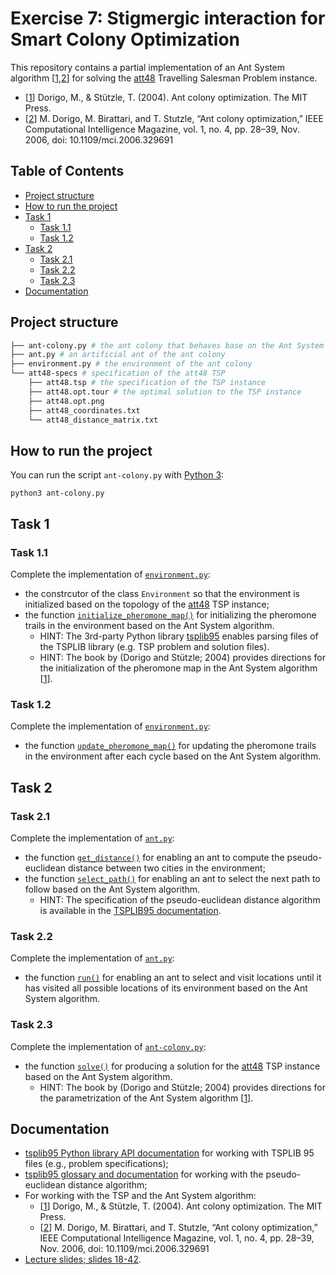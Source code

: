 # Exercise 7: Stigmergic interaction for Smart Colony Optimization

This repository contains a partial implementation of an Ant System algorithm \[[1],[2]\] for solving the [att48](http://comopt.ifi.uni-heidelberg.de/software/TSPLIB95/tsp/) Travelling Salesman Problem instance. 

- \[[1]\] Dorigo, M., & Stützle, T. (2004). Ant colony optimization. The MIT Press.
- \[[2]\] M. Dorigo, M. Birattari, and T. Stutzle, “Ant colony optimization,” IEEE Computational Intelligence Magazine, vol. 1, no. 4, pp. 28–39, Nov. 2006, doi: 10.1109/mci.2006.329691

[1]: <https://ieeexplore.ieee.org/book/6267250> "Ant colony optimization"
[2]: <https://www.researchgate.net/publication/308953674_Ant_Colony_Optimization> "Ant colony optimization"

## Table of Contents
- [Project structure](#project-structure)
- [How to run the project](#how-to-run-the-project)
- [Task 1](#task-1)
  - [Task 1.1](#task-11)
  - [Task 1.2](#task-12)
- [Task 2](#task-2)
  - [Task 2.1](#task-21)
  - [Task 2.2](#task-22)
  - [Task 2.3](#task-23)
- [Documentation](#documentation)

## Project structure
```bash
├── ant-colony.py # the ant colony that behaves base on the Ant System algorithm
├── ant.py # an artificial ant of the ant colony
├── environment.py # the environment of the ant colony
└── att48-specs # specification of the att48 TSP
    ├── att48.tsp # the specification of the TSP instance
    ├── att48.opt.tour # the optimal solution to the TSP instance
    ├── att48.opt.png 
    ├── att48_coordinates.txt 
    └── att48_distance_matrix.txt
```

## How to run the project
You can run the script `ant-colony.py` with [Python 3](https://www.python.org/downloads/): 

```shell
python3 ant-colony.py
```

## Task 1 

### Task 1.1 
Complete the implementation of [`environment.py`](environment.py):
- the constrcutor of the class `Environment` so that the environment is initialized based on the topology of the [att48](http://comopt.ifi.uni-heidelberg.de/software/TSPLIB95/tsp/) TSP instance;
- the function [`initialize_pheromone_map()`](environment.py#L19) for initializing the pheromone trails in the environment based on the Ant System algorithm.
  - HINT: The 3rd-party Python library [tsplib95](https://pypi.org/project/tsplib95/) enables parsing files of the TSPLIB library (e.g. TSP problem and solution files).
  - HINT: The book by (Dorigo and Stützle; 2004) provides directions for the initialization of the pheromone map in the Ant System algorithm \[[1]\].
  
### Task 1.2 
Complete the implementation of [`environment.py`](environment.py):
- the function [`update_pheromone_map()`](environment.py#L23) for updating the pheromone trails in the environment after each cycle based on the Ant System algorithm.

## Task 2

### Task 2.1
Complete the implementation of [`ant.py`](ant.py):
- the function [`get_distance()`](ant.py#L26) for enabling an ant to compute the pseudo-euclidean distance between two cities in the environment;
- the function [`select_path()`](ant.py#L19) for enabling an ant to select the next path to follow based on the Ant System algorithm. 
  - HINT: The specification of the pseudo-euclidean distance algorithm is available in the [TSPLIB95 documentation](http://comopt.ifi.uni-heidelberg.de/software/TSPLIB95/tsp95.pdf).
  
### Task 2.2 
Complete the implementation of [`ant.py`](ant.py):
- the function [`run()`](ant.py#L15) for enabling an ant to select and visit locations until it has visited all possible locations of its environment based on the Ant System algorithm.

### Task 2.3 
Complete the implementation of [`ant-colony.py`](ant-colony.py):
- the function [`solve()`](ant-colony.py#L41) for producing a solution for the [att48](http://comopt.ifi.uni-heidelberg.de/software/TSPLIB95/tsp/) TSP instance based on the Ant System algorithm.
  - HINT: The book by (Dorigo and Stützle; 2004) provides directions for the parametrization of the Ant System algorithm \[[1]\].

## Documentation 
- [tsplib95 Python library API documentation](https://tsplib95.readthedocs.io/en/stable/) for working with TSPLIB 95 files (e.g., problem specifications);
- [tsplib95 glossary and documentation](http://comopt.ifi.uni-heidelberg.de/software/TSPLIB95/tsp95.pdf) for working with the pseudo-euclidean distance algorithm;
-  For working with the TSP and the Ant System algorithm:
   - \[[1]\] Dorigo, M., & Stützle, T. (2004). Ant colony optimization. The MIT Press.
   - \[[2]\] M. Dorigo, M. Birattari, and T. Stutzle, “Ant colony optimization,” IEEE Computational Intelligence Magazine, vol. 1, no. 4, pp. 28–39, Nov. 2006, doi: 10.1109/mci.2006.329691
- [Lecture slides; slides 18-42](https://learning.unisg.ch/courses/19882/files/2757800?module_item_id=564752).

